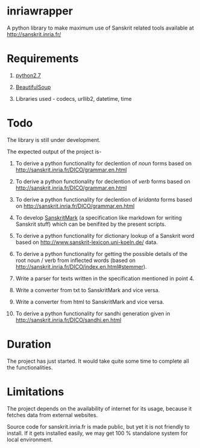 # inriawrapper

A python library to make maximum use of Sanskrit related tools available at http://sanskrit.inria.fr/

# Requirements

1. [python2.7](https://www.python.org/)

2. [BeautifulSoup](http://www.crummy.com/software/BeautifulSoup/)

3. Libraries used - codecs, urllib2, datetime, time


# Todo

The library is still under development.

The expected output of the project is-

1. To derive a python functionality for declention of *noun* forms based on http://sanskrit.inria.fr/DICO/grammar.en.html

2. To derive a python functionality for declention of *verb* forms based on http://sanskrit.inria.fr/DICO/grammar.en.html

3. To derive a python functionality for declention of *kridanta* forms based on http://sanskrit.inria.fr/DICO/grammar.en.html

4. To develop [SanskritMark](https://github.com/drdhaval2785/inriawrapper/blob/master/SanskritMark.md) (a specification like markdown for writing Sanskrit stuff) which can be benifited by the present scripts.

5. To derive a python functionality for dictionary lookup of a Sanskrit word based on http://www.sanskrit-lexicon.uni-koeln.de/ data.

6. To derive a python functionality for getting the possible details of the root noun / verb from inflected words (based on http://sanskrit.inria.fr/DICO/index.en.html#stemmer).

7. Write a parser for texts written in the specification mentioned in point 4.

8. Write a converter from txt to SanskritMark and vice versa.

9. Write a converter from html to SanskritMark and vice versa.

10. To derive a python functionality for sandhi generation given in http://sanskrit.inria.fr/DICO/sandhi.en.html


# Duration

The project has just started. It would take quite some time to complete all the functionalities.

# Limitations

The project depends on the availability of internet for its usage, because it fetches data from external websites.

Source code for sanskrit.inria.fr is made public, but yet it is not friendly to install. If it gets installed easily, we may get 100 % standalone system for local environment.
